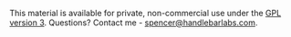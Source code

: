 This material is available for private, non-commercial use under the [GPL version 3](http://www.gnu.org/licenses/gpl-3.0-standalone.html). Questions? Contact me - spencer@handlebarlabs.com.
